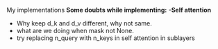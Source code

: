 My implementations
**Some doubts while implementing:**
**-Self attention**
  - Why keep d_k and d_v different, why not same.
  - what are we doing when mask not None.
  - try replacing n_query with n_keys in self attention in sublayers
